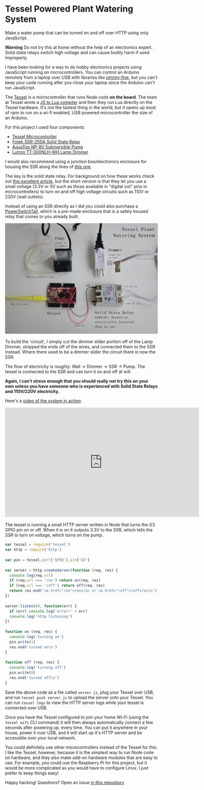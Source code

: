 <div id="header"><h1 class="title">Tessel Powered Plant Watering System</h1></div>

Make a water pump that can be turned on and off over HTTP using only JavaScript.

**Warning** Do not try this at home without the help of an electronics expert. Solid state relays switch high voltage and can cause bodily harm if used improperly.

I have been looking for a way to do hobby electronics projects using JavaScript running on microcontrollers. You can control an Arduino remotely from a laptop over USB with libraries like <a href="https://www.npmjs.com/package/johnny-five">johnny-five</a>, but you can't keep your code running after you close your laptop since the Arduino can't run JavaScript.

The <a href="https://tessel.io/">Tessel</a> is a microcontroller that runs Node code **on the board**. The team at Tessel wrote a <a href="https://github.com/tessel/colony-compiler">JS to Lua compiler</a> and then they run Lua directly on the Tessel hardware. It's not the fastest thing in the world, but it opens up most of npm to run on a wi-fi enabled, USB powered microcontroller the size of an Arduino.

For this project I used four components:

- <a href="https://shop.tessel.io/">Tessel Microcontroller</a>
- <a href="http://www.amazon.com/DC-AC-Solid-State-Relay-Heatsink/dp/B005K2IXHU/ref=sr_1_4?ie=UTF8&qid=1424888528&sr=8-4&keywords=Lightobject">Fotek SSR-25DA Solid State Relay</a>
- <a href="http://www.amazon.com/AquaTop-NP-80-Aquatop-Aquarium-Submersible/dp/B00798FYR0">AquaTop NP-80 Submersible Pump</a>
- <a href="http://www.amazon.com/Lutron-TT-300NLH-WH-Credenza-Dimmer-White/dp/B0000DI241/ref=sr_1_1?ie=UTF8&qid=1424888624&sr=8-1&keywords=dimmer+light">Lutron TT-300NLH-WH Lamp Dimmer</a>

I would also recommend using a junction box/electronics enclosure for housing the SSR along the lines of [this one](http://www.amazon.com/Estone%C2%AE-85x58x33mm-Waterproof-Electronic-Enclosure/dp/B00M1HL2UM/ref=sr_1_2?s=hi&ie=UTF8&qid=1424891818&sr=1-2&keywords=estone+box#productDetails).

The key is the solid state relay. For background on how these works check out <a href="http://www.scienceprog.com/considering-solid-state-relays-ssr-for-your-projects/">this excellent article</a>, but the short version is that they let you use a small voltage (3.3V or 5V such as those available in "digital out" pins in microcontrollers) to turn on and off high voltage circuits such as 110V or 220V (wall outlets).

Instead of using an SSR directly as I did you could also purchase a <a href="http://www.powerswitchtail.com/Pages/default.aspx">PowerSwitchTail</a>, which is a pre-made enclosure that is a safely housed relay that comes to you already built.

[![components](media/tessel-components.png)](media/tessel-components-large.png)

To build the 'circuit', I simply cut the dimmer slider portion off of the Lamp Dimmer, stripped the ends off of the wires, and connected them to the SSR instead. Where there used to be a dimmer slider the circuit there is now the SSR.

The flow of electricity is roughly: Wall -> Dimmer -> SSR -> Pump. The tessel is connected to the SSR and can turn it on and off at will.

**Again, I can't stress enough that you should really not try this on your own unless you have someone who is experienced with Solid State Relays and 110V/220V electricity.**

Here's a [video of the system in action](http://youtu.be/sgU3McOF-l8):

<iframe width="640" height="360" src="https://www.youtube.com/embed/sgU3McOF-l8?rel=0" frameborder="0" allowfullscreen></iframe>

The tessel is running a small HTTP server written in Node that turns the G3 GPIO pin on or off. When it is on it outputs 3.3V to the SSR, which tells the SSR to turn on voltage, which turns on the pump.

```js
var tessel = require('tessel')
var http = require('http')
 
var pin = tessel.port['GPIO'].pin['G3']
 
var server = http.createServer(function (req, res) {
  console.log(req.url)
  if (req.url === '/on') return on(req, res)
  if (req.url === '/off') return off(req, res)
  return res.end('<a href="/on">/on</a> or <a href="/off">/off</a>\n')
})
 
server.listen(80, function(err) {
  if (err) console.log('error!' + err)
  console.log('http listening')
})
 
function on (req, res) {
  console.log('turning on')
  pin.write(1)
  res.end('turned on\n')
}
 
function off (req, res) {
  console.log('turning off')
  pin.write(0)
  res.end('turned off\n')
}
```

Save the above code as a file called `server.js`, plug your Tessel over USB, and run `tessel push server.js` to upload the server onto your Tessel. You can run `tessel logs` to view the HTTP server logs while your tessel is connected over USB.

Once you have the Tessel configured to join your home Wi-Fi (using the `tessel wifi` CLI command) it will then always automatically connect a few seconds after powering up, every time. You can put it anywhere in your house, power it over USB, and it will start up it's HTTP server and be accessible over your local network.

You could definitely use other microcontrollers instead of the Tessel for this. I like the Tessel, however, because it is the simplest way to run Node code on hardware, and they also make add-on hardware modules that are easy to use. For example, you could use the Raspberry Pi for this project, but it would be more complicated as you would have to configure Linux. I just prefer to keep things easy!

Happy hacking! Questions? Open an issue [in this repository](https://github.com/maxogden/blog/issues)